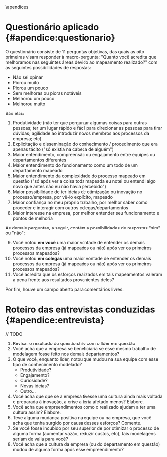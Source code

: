 \apendices

# Questionário aplicado {#apendice:questionario}

O questionário consiste de 11 perguntas objetivas, das quais as oito primeiras visam responder à macro-pergunta: "Quanto você acredita que melhoramos nas seguintes áreas devido ao mapeamento realizado?" com as seguintes possibilidades de respostas:

- Não sei opinar
- Piorou muito
- Piorou um pouco
- Sem melhoras ou pioras notáveis
- Melhorou um pouco
- Melhorou muito

São elas:

1. Produtividade (não ter que perguntar algumas coisas para outras pessoas; ter um lugar rápido e fácil para direcionar as pessoas para tirar dúvidas; agilidade ao introduzir novos membros aos processos da empresa; etc)
2. Explicitação e disseminação do conhecimento / procedimento que era apenas tácito ("só existia na cabeça de alguém")
3. Maior entendimento, compreensão ou engajamento entre equipes ou departamentos diferentes
4. Maior entendimento do funcionamento como um todo de um departamento mapeado
5. Maior entendimento da complexidade do processo mapeado em questão ("só após ver a coisa toda mapeada eu notei ou entendi algo novo que antes não eu não havia percebido")
6. Maior possibilidade de ter ideias de otimização ou inovação no processo/empresa, por vê-lo explícito, mapeado
7. Maior confiança no meu próprio trabalho, por melhor saber como proceder e interagir com outros colegas/departamentos
8. Maior interesse na empresa, por melhor entender seu funcionamento e pontos de melhoria

As demais perguntas, a seguir, contém a possibilidades de respostas "sim" ou "não":

9. Você notou **em você** uma maior vontade de entender os demais processos da empresa (já mapeados ou não) após ver os primeiros processos mapeados?
10. Você notou **em colegas** uma maior vontade de entender os demais processos da empresa (já mapeados ou não) após ver os primeiros processos mapeados?
11. Você acredita que os esforços realizados em tais mapeamentos valeram a pena frente aos resultados provenientes deles?

Por fim, houve um campo aberto para comentários livres.

# Roteiro das entrevistas conduzidas {#apendice:entrevista}

// TODO

1. Revisar o resultado do questionário com o líder em questão
2. Você acha que a empresa se beneficiaria se esse mesmo trabalho de modelagem fosse feito nos demais departamentos?
3. O que você, enquanto líder, notou que mudou na sua equipe com esse tipo de conhecimento modelado?
    - Produtividade?
    - Engajamento?
    - Curiosidade?
    - Novas ideias?
    - Outro...
4. Você acha que que se a empresa tivesse uma cultura ainda mais voltada e preparada à inovação, a crise a teria afetado menos? Elabore.
5. Você acha que empreendimentos como o realizado ajudam a ter uma cultura assim? Elabore.
6. Teve alguma mudança positiva na equipe ou na empresa, que você acha que tenha surgido por causa desses esforços? Comente.
7. Se você fosse incubido por seu superior de por otimizar o processo de alguma forma (aumentar vazão, reduzir custos, etc), tais modelagens seriam de valia para você?
8. Você acha que a cultura da empresa (ou do departamento em questão) mudou de alguma forma após esse empreendimento?
